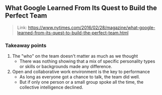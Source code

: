 ## What Google Learned From Its Quest to Build the Perfect Team ##

> Link: https://www.nytimes.com/2016/02/28/magazine/what-google-learned-from-its-quest-to-build-the-perfect-team.html

### Takeaway points ### 

1. The "who" on the team doesn't matter as much as we thought
   - There was nothing showing that a mix of specific personality types or skills or backgrounds made any difference.
2. Open and collaborative work environment is the key to performance
   - As long as everyone got a chance to talk, the team did well. 
   - But if only one person or a small group spoke all the time, the collective intelligence declined.
